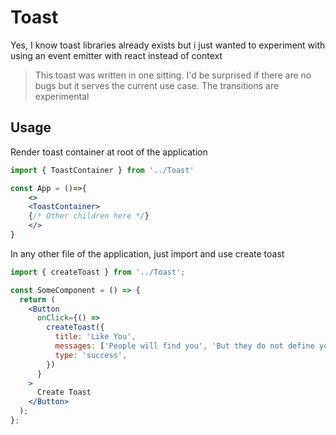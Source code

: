 # Toast

Yes, I know toast libraries already exists but i just wanted to experiment with using an event emitter with react instead of context

<!-- // TODO: add flow chart of how this works -->

> This toast was written in one sitting. I'd be surprised if there are no bugs but it serves the current use case. The transitions are experimental

## Usage

Render toast container at root of the application

```jsx
import { ToastContainer } from '../Toast'

const App = ()=>{
    <>
    <ToastContainer>
    {/* Other children here */}
    </>
}
```

In any other file of the application, just import and use create toast

```jsx
import { createToast } from '../Toast';

const SomeComponent = () => {
  return (
    <Button
      onClick={() =>
        createToast({
          title: 'Like You',
          messages: ['People will find you', 'But they do not define you'],
          type: 'success',
        })
      }
    >
      Create Toast
    </Button>
  );
};
```
